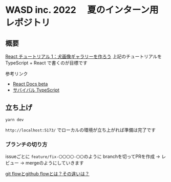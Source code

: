 # WASD inc. 2022 　夏のインターン用レポジトリ

## 概要

[React チュートリアル 1：犬画像ギャラリーを作ろう](https://zenn.dev/likr/articles/6be53ca64f29aa035f07)
上記のチュートリアルを TypeScript + React で書くのが目標です

参考リンク
- [React Docs beta](https://beta.reactjs.org/)
- [サバイバル TypeScript](https://typescriptbook.jp/)

## 立ち上げ

```
yarn dev
```

`http://localhost:5173/`
でローカルの環境が立ち上がれば準備は完了です

### ブランチの切り方
issueごとに
`feature/fix-〇〇〇〇-〇〇`のように
branchを切ってPRを作成 → レビュー → mergeのようにしていきます

[git flowとgithub flowとは？その違いは？](https://qiita.com/mint__/items/bfc58589b5b1e0a1856a)
